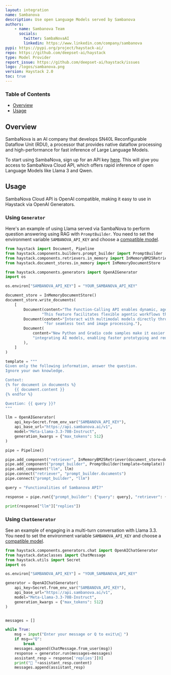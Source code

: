 ```yaml
---
layout: integration
name: Sambanova
description: Use open Language Models served by Sambanova
authors:
    - name: Sambanova Team
      socials:
        twitter: SambaNovaAI
        linkedin: https://www.linkedin.com/company/sambanova
pypi: https://pypi.org/project/haystack-ai/
repo: https://github.com/deepset-ai/haystack
type: Model Provider
report_issue: https://github.com/deepset-ai/haystack/issues
logo: /logos/sambanova.png
version: Haystack 2.0
toc: true
---
```


### **Table of Contents**

- [Overview](#overview)
- [Usage](#usage)

## Overview

SambaNova is an AI company that develops SN40L Reconfigurable Dataflow Unit (RDU), a processor that provides native dataflow processing and high-performance for fast inference of Large Language Models.

To start using SambaNova, sign up for an API key [here](https://cloud.sambanova.ai/).
This will give you access to SambaNova Cloud API, which offers rapid inference of open Language Models like Llama 3 and Qwen.

## Usage

SambaNova Cloud API is OpenAI compatible, making it easy to use in Haystack via OpenAI Generators.


### Using `Generator`

Here's an example of using Llama served via SambaNova to perform question answering using RAG with `PromptBuilder`.
You need to set the environment variable `SAMBANOVA_API_KEY` and choose a [compatible model](https://cloud.sambanova.ai/).

```python
from haystack import Document, Pipeline
from haystack.components.builders.prompt_builder import PromptBuilder
from haystack.components.retrievers.in_memory import InMemoryBM25Retriever
from haystack.document_stores.in_memory import InMemoryDocumentStore

from haystack.components.generators import OpenAIGenerator
import os

os.environ["SAMBANOVA_API_KEY"] = "YOUR_SAMBANOVA_API_KEY"

document_store = InMemoryDocumentStore()
document_store.write_documents(
    [
        Document(content="The Function-Calling API enables dynamic, agentic workflows by allowing the model to suggest and select function calls based on user input."
                "This feature facilitates flexible agentic workflows that adapt to varied needs."),
        Document(content="Interact with multimodal models directly through the Inference API (OpenAI compatible) and Playground"
                 "for seamless text and image processing."),
        Document(
            content="New Python and Gradio code samples make it easier to build and deploy applications on SambaNova Cloud. These examples simplify"
            "integrating AI models, enabling faster prototyping and reducing setup time."
        ),
    ]
)

template = """
Given only the following information, answer the question.
Ignore your own knowledge.

Context:
{% for document in documents %}
    {{ document.content }}
{% endfor %}

Question: {{ query }}?
"""

llm = OpenAIGenerator(
    api_key=Secret.from_env_var("SAMBANOVA_API_KEY"),
    api_base_url="https://api.sambanova.ai/v1",
    model="Meta-Llama-3.3-70B-Instruct",
    generation_kwargs = {"max_tokens": 512}
)

pipe = Pipeline()

pipe.add_component("retriever", InMemoryBM25Retriever(document_store=document_store))
pipe.add_component("prompt_builder", PromptBuilder(template=template))
pipe.add_component("llm", llm)
pipe.connect("retriever", "prompt_builder.documents")
pipe.connect("prompt_builder", "llm")

query = "Functionalities of Sambanova API?"

response = pipe.run({"prompt_builder": {"query": query}, "retriever": {"query": query}})

print(response["llm"]["replies"])
```

### Using `ChatGenerator`

See an example of engaging in a multi-turn conversation with Llama 3.3.
You need to set the environment variable `SAMBANOVA_API_KEY` and choose a [compatible model](https://cloud.sambanova.ai/).

```python
from haystack.components.generators.chat import OpenAIChatGenerator
from haystack.dataclasses import ChatMessage
from haystack.utils import Secret
import os

os.environ["SAMBANOVA_API_KEY"] = "YOUR_SAMBANOVA_API_KEY"

generator = OpenAIChatGenerator(
    api_key=Secret.from_env_var("SAMBANOVA_API_KEY"),
    api_base_url="https://api.sambanova.ai/v1",
    model="Meta-Llama-3.3-70B-Instruct",
    generation_kwargs = {"max_tokens": 512}
)


messages = []

while True:
    msg = input("Enter your message or Q to exit\n🧑 ")
    if msg=="Q":
        break
    messages.append(ChatMessage.from_user(msg))
    response = generator.run(messages=messages)
    assistant_resp = response['replies'][0]
    print("🤖 "+assistant_resp.content)
    messages.append(assistant_resp)
```
